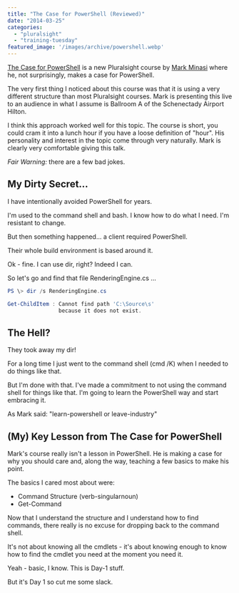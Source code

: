 ```yaml
---
title: "The Case for PowerShell (Reviewed)"
date: "2014-03-25"
categories: 
  - "pluralsight"
  - "training-tuesday"
featured_image: '/images/archive/powershell.webp'
---
```


[The Case for PowerShell](http://pluralsight.com/training/Courses/TableOfContents/case-for-powershell) is a new Pluralsight course by [Mark Minasi](http://pluralsight.com/training/Authors/Details/mark-minasi) where he, not surprisingly, makes a case for PowerShell.

The very first thing I noticed about this course was that it is using a very different structure than most Pluralsight courses. Mark is presenting this live to an audience in what I assume is Ballroom A of the Schenectady Airport Hilton.

I think this approach worked well for this topic. The course is short, you could cram it into a lunch hour if you have a loose definition of "hour". His personality and interest in the topic come through very naturally. Mark is clearly very comfortable giving this talk.

_Fair Warning:_ there are a few bad jokes.

## My Dirty Secret...

I have intentionally avoided PowerShell for years.

I'm used to the command shell and bash. I know how to do what I need. I'm resistant to change.

But then something happened... a client required PowerShell.

Their whole build environment is based around it.

Ok - fine. I can use dir, right? Indeed I can.

So let's go and find that file RenderingEngine.cs ...

```powershell
PS \> dir /s RenderingEngine.cs

Get-ChildItem : Cannot find path 'C:\Source\s' 
                because it does not exist.
```

## The Hell?

They took away my dir!

For a long time I just went to the command shell (cmd /K) when I needed to do things like that.

But I'm done with that. I've made a commitment to not using the command shell for things like that. I'm going to learn the PowerShell way and start embracing it.

As Mark said: "learn-powershell or leave-industry"

## (My) Key Lesson from The Case for PowerShell

Mark's course really isn't a lesson in PowerShell. He is making a case for why you should care and, along the way, teaching a few basics to make his point.

The basics I cared most about were:

* Command Structure (verb-singularnoun)
* Get-Command

Now that I understand the structure and I understand how to find commands, there really is no excuse for dropping back to the command shell.

It's not about knowing all the cmdlets - it's about knowing enough to know how to find the cmdlet you need at the moment you need it.

Yeah - basic, I know. This is Day-1 stuff.

But it's Day 1 so cut me some slack.
